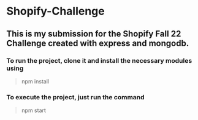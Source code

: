 # Shopify-Challenge
## This is my submission for the Shopify Fall 22 Challenge created with express and mongodb.

### To run the project, clone it and install the necessary modules using
> npm install
### To execute the project, just run the command
> npm start
